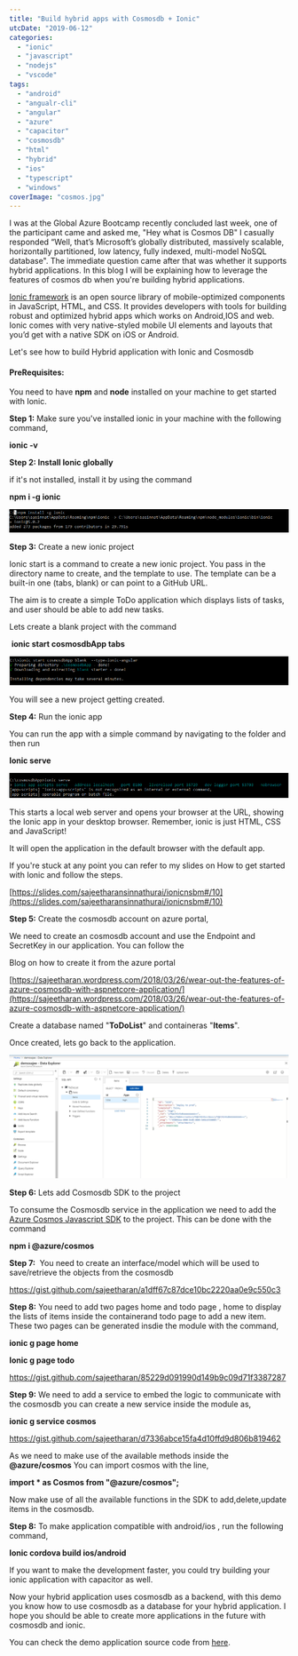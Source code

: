 ```yaml
---
title: "Build hybrid apps with Cosmosdb + Ionic"
utcDate: "2019-06-12"
categories: 
  - "ionic"
  - "javascript"
  - "nodejs"
  - "vscode"
tags: 
  - "android"
  - "angualr-cli"
  - "angular"
  - "azure"
  - "capacitor"
  - "cosmosdb"
  - "html"
  - "hybrid"
  - "ios"
  - "typescript"
  - "windows"
coverImage: "cosmos.jpg"
---
```


I was at the Global Azure Bootcamp recently concluded last week, one of the participant came and asked me, "Hey what is Cosmos DB" I casually responded “Well, that’s Microsoft’s globally distributed, massively scalable, horizontally partitioned, low latency, fully indexed, multi-model NoSQL database". The immediate question came after that was whether it supports hybrid applications. In this blog I will be explaining how to leverage the features of cosmos db when you're building hybrid applications.

[Ionic framework](https://ionicframework.com/) is an open source library of mobile-optimized components in JavaScript, HTML, and CSS. It provides developers with tools for building robust and optimized hybrid apps which works on Android,IOS and web.  Ionic comes with very native-styled mobile UI elements and layouts that you’d get with a native SDK on iOS or Android.

Let's see how to build Hybrid application with Ionic and Cosmosdb

#### PreRequisites:

You need to have **npm** and **node** installed on your machine to get started with Ionic.

**Step 1:** Make sure you've installed ionic in your machine with the following command,

**ionic -v**

**Step 2: Install Ionic globally**

if it's not installed, install it by using the command

**npm i -g ionic**

![](images/1-1.png)

**Step 3:** Create a new ionic project

Ionic start is a command to create a new ionic project. You pass in the directory name to create, and the template to use. The template can be a built-in one (tabs, blank) or can point to a GitHub URL.

The aim is to create a simple ToDo application which displays lists of tasks, and user should be able to add new tasks.

Lets create a blank project with the command

 **ionic start cosmosdbApp tabs**

![](images/2.png)

You will see a new project getting created.

**Step 4:** Run the ionic app

You can run the app with a simple command by navigating to the folder and then run

**Ionic serve**

![](images/3.png)

This starts a local web server and opens your browser at the URL, showing the Ionic app in your desktop browser. Remember, ionic is just HTML, CSS and JavaScript!

It will open the application in the default browser with the default app.

If you're stuck at any point you can refer to my slides on How to get started with Ionic and follow the steps.

[https://slides.com/sajeetharansinnathurai/ionicnsbm#/10](https://slides.com/sajeetharansinnathurai/ionicnsbm#/10)

**Step 5:** Create the cosmosdb account on azure portal,

We need to create an cosmosdb account and use the Endpoint and SecretKey in our application. You can follow the

Blog on how to create it from the azure portal

[https://sajeetharan.wordpress.com/2018/03/26/wear-out-the-features-of-azure-cosmosdb-with-aspnetcore-application/](https://sajeetharan.wordpress.com/2018/03/26/wear-out-the-features-of-azure-cosmosdb-with-aspnetcore-application/)

Create a database named "**ToDoList**" and containeras "**Items**".

Once created, lets go back to the application.

![](images/4.png)

**Step 6:** Lets add Cosmosdb SDK to the project

To consume the Cosmosdb service in the application we need to add the [Azure Cosmos Javascript SDK](https://www.npmjs.com/package/@azure/cosmos) to the project. This can be done with the command

**npm i @azure/cosmos**

**Step 7:**  You need to create an interface/model which will be used to save/retrieve the objects from the cosmosdb

https://gist.github.com/sajeetharan/a1dff67c87dce10bc2220aa0e9c550c3

**Step 8:** You need to add two pages home and todo page , home to display the lists of items inside the containerand todo page to add a new item. These two pages can be generated insdie the module with the command,

**ionic g page home**

**Ionic g page todo**

https://gist.github.com/sajeetharan/85229d091990d149b9c09d71f3387287

**Step 9:** We need to add a service to embed the logic to communicate with the cosmosdb you can create a new service inside the module as,

**ionic g service cosmos**

https://gist.github.com/sajeetharan/d7336abce15fa4d10ffd9d806b819462

As we need to make use of the available methods inside the **@azure/cosmos** You can import cosmos with the line,

**import \* as Cosmos from "@azure/cosmos";**

Now make use of all the available functions in the SDK to add,delete,update items in the cosmosdb.

**Step 8:** To make application compatible with android/ios , run the following command,

**Ionic cordova build ios/android**

If you want to make the development faster, you could try building your ionic application with capacitor as well.

Now your hybrid application uses cosmosdb as a backend, with this demo you know how to use cosmosdb as a database for your hybrid application. I hope you should be able to create more applications in the future with cosmosdb and ionic.

You can check the demo application source code from [here](https://github.com/sajeetharan/ionicosmos).
